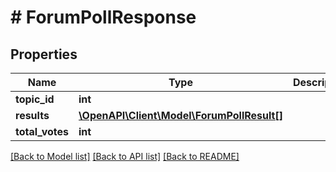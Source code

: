 # # ForumPollResponse

## Properties

Name | Type | Description | Notes
------------ | ------------- | ------------- | -------------
**topic_id** | **int** |  | [optional]
**results** | [**\OpenAPI\Client\Model\ForumPollResult[]**](ForumPollResult.md) |  | [optional]
**total_votes** | **int** |  | [optional]

[[Back to Model list]](../../README.md#models) [[Back to API list]](../../README.md#endpoints) [[Back to README]](../../README.md)
